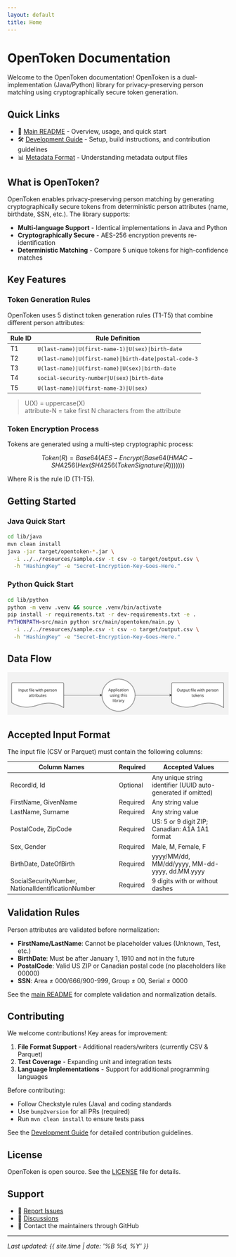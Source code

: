 ```yaml
---
layout: default
title: Home
---
```


# OpenToken Documentation

Welcome to the OpenToken documentation! OpenToken is a dual-implementation (Java/Python) library for privacy-preserving person matching using cryptographically secure token generation.

## Quick Links

- 📖 [Main README](https://github.com/mattwise-42/OpenToken#readme) - Overview, usage, and quick start
- 🛠️ [Development Guide](dev-guide-development) - Setup, build instructions, and contribution guidelines
- 📊 [Metadata Format](metadata-format) - Understanding metadata output files

## What is OpenToken?

OpenToken enables privacy-preserving person matching by generating cryptographically secure tokens from deterministic person attributes (name, birthdate, SSN, etc.). The library supports:

- **Multi-language Support** - Identical implementations in Java and Python
- **Cryptographically Secure** - AES-256 encryption prevents re-identification
- **Deterministic Matching** - Compare 5 unique tokens for high-confidence matches

## Key Features

### Token Generation Rules

OpenToken uses 5 distinct token generation rules (T1-T5) that combine different person attributes:

| Rule ID | Rule Definition |
|---------|----------------|
| T1 | `U(last-name)\|U(first-name-1)\|U(sex)\|birth-date` |
| T2 | `U(last-name)\|U(first-name)\|birth-date\|postal-code-3` |
| T3 | `U(last-name)\|U(first-name)\|U(sex)\|birth-date` |
| T4 | `social-security-number\|U(sex)\|birth-date` |
| T5 | `U(last-name)\|U(first-name-3)\|U(sex)` |

> U(X) = uppercase(X)  
> attribute-N = take first N characters from the attribute

### Token Encryption Process

Tokens are generated using a multi-step cryptographic process:

$$Token(R) = Base64(AES-Encrypt(Base64(HMAC-SHA256(Hex(SHA256(TokenSignature(R)))))))$$

Where R is the rule ID (T1-T5).

## Getting Started

### Java Quick Start

```bash
cd lib/java
mvn clean install
java -jar target/opentoken-*.jar \
  -i ../../resources/sample.csv -t csv -o target/output.csv \
  -h "HashingKey" -e "Secret-Encryption-Key-Goes-Here."
```

### Python Quick Start

```bash
cd lib/python
python -m venv .venv && source .venv/bin/activate
pip install -r requirements.txt -r dev-requirements.txt -e .
PYTHONPATH=src/main python src/main/opentoken/main.py \
  -i ../../resources/sample.csv -t csv -o target/output.csv \
  -h "HashingKey" -e "Secret-Encryption-Key-Goes-Here."
```

## Data Flow

![OpenToken Data Flow](images/open-token-data-flow.jpg)

## Accepted Input Format

The input file (CSV or Parquet) must contain the following columns:

| Column Names | Required | Accepted Values |
|-------------|----------|-----------------|
| RecordId, Id | Optional | Any unique string identifier (UUID auto-generated if omitted) |
| FirstName, GivenName | Required | Any string value |
| LastName, Surname | Required | Any string value |
| PostalCode, ZipCode | Required | US: 5 or 9 digit ZIP; Canadian: A1A 1A1 format |
| Sex, Gender | Required | Male, M, Female, F |
| BirthDate, DateOfBirth | Required | yyyy/MM/dd, MM/dd/yyyy, MM-dd-yyyy, dd.MM.yyyy |
| SocialSecurityNumber, NationalIdentificationNumber | Required | 9 digits with or without dashes |

## Validation Rules

Person attributes are validated before normalization:

- **FirstName/LastName**: Cannot be placeholder values (Unknown, Test, etc.)
- **BirthDate**: Must be after January 1, 1910 and not in the future
- **PostalCode**: Valid US ZIP or Canadian postal code (no placeholders like 00000)
- **SSN**: Area ≠ 000/666/900-999, Group ≠ 00, Serial ≠ 0000

See the [main README](https://github.com/mattwise-42/OpenToken#readme) for complete validation and normalization details.

## Contributing

We welcome contributions! Key areas for improvement:

1. **File Format Support** - Additional readers/writers (currently CSV & Parquet)
2. **Test Coverage** - Expanding unit and integration tests
3. **Language Implementations** - Support for additional programming languages

Before contributing:
- Follow Checkstyle rules (Java) and coding standards
- Use `bump2version` for all PRs (required)
- Run `mvn clean install` to ensure tests pass

See the [Development Guide](dev-guide-development) for detailed contribution guidelines.

## License

OpenToken is open source. See the [LICENSE](https://github.com/mattwise-42/OpenToken/blob/main/LICENSE) file for details.

## Support

- 🐛 [Report Issues](https://github.com/mattwise-42/OpenToken/issues)
- 💬 [Discussions](https://github.com/mattwise-42/OpenToken/discussions)
- 📧 Contact the maintainers through GitHub

---

*Last updated: {{ site.time | date: '%B %d, %Y' }}*
